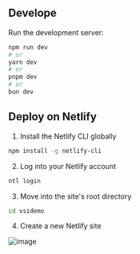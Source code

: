 ## Develope

Run the development server:

```bash
npm run dev
# or
yarn dev
# or
pnpm dev
# or
bun dev
```

## Deploy on Netlify
1. Install the Netlify CLI globally

```bash
npm install -g netlify-cli
```

2. Log into your Netlify account

```bash
ntl login
```

3. Move into the site's root directory

```bash
cd vsidemo
```

4. Create a new Netlify site

![image](https://github.com/chutientrong/vsidemo/assets/42104378/e552a98c-433f-41eb-b179-4b3846ab3af4)



